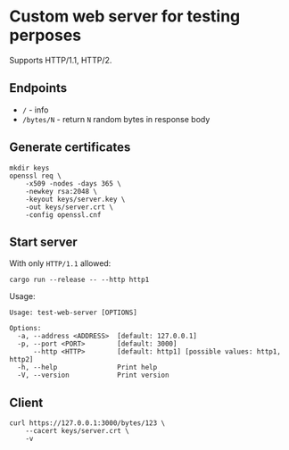 # Custom web server for testing perposes

Supports HTTP/1.1, HTTP/2.

## Endpoints
- `/` - info
- `/bytes/N` - return `N` random bytes in response body

## Generate certificates

```shell
mkdir keys
openssl req \
    -x509 -nodes -days 365 \
    -newkey rsa:2048 \
    -keyout keys/server.key \
    -out keys/server.crt \
    -config openssl.cnf
```

## Start server

With only `HTTP/1.1` allowed:

``` shell
cargo run --release -- --http http1
```

Usage:

``` shell
Usage: test-web-server [OPTIONS]

Options:
  -a, --address <ADDRESS>  [default: 127.0.0.1]
  -p, --port <PORT>        [default: 3000]
      --http <HTTP>        [default: http1] [possible values: http1, http2]
  -h, --help               Print help
  -V, --version            Print version
```

## Client

``` shell
curl https://127.0.0.1:3000/bytes/123 \
    --cacert keys/server.crt \
    -v
```
